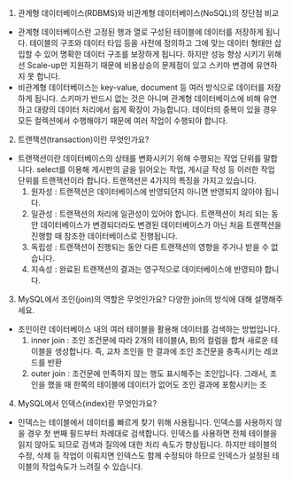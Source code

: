 1. 관계형 데이터베이스(RDBMS)와 비관계형 데이터베이스(NoSQL)의 장단점 비교

 - 관계형 데이터베이스란 고정된 행과 열로 구성된 테이블에 데이터를 저장하게 됩니다. 테이블의 구조와 데이터 타입 등을 사전에 정의하고 그에 맞는 데이터 형태만 삽입할 수 있어 명확한 데이터 구조를 보장하게 됩니다. 하지만 성능 향상 시키기 위해선 Scale-up만 지원하기 때문에 비용상승의 문제점이 있고 스키마 변경에 유연하지 못 합니다.
 - 비관계형 데이터베이스는 key-value, document 등 여러 방식으로 데이터를 저장하게 됩니다. 스키마가 반드시 없는 것은 아니며 관계형 데이터베이스에 비해 유연하고 대량의 데이터 처리에서 쉽게 확장이 가능합니다. 데이터의 중복이 있을 경우 모든 컬렉션에서 수행해야기 때문에 여러 작업이 수행되야 합니다.

2. 트랜잭션(transaction)이란 무엇인가요?

- 트랜잭션이란 데이터베이스의 상태를 변화시키기 위해 수행되는 작업 단위를 말합니다. select를 이용해 게시판의 글을 읽어오는 작업, 게시글 작성 등 이러한 작업 단위를 트랜잭션이라 합니다. 트랜잭션은 4가지의 특징을 가지고 있습니다. 
  1) 원자성 : 트랜잭션은 데이터베이스에 반영되던지 아니면 반영되지 않아야 됩니다. 
  2) 일관성 : 트랜잭션의 처리에 일관성이 있어야 합니다. 트랜잭션이 처리 되는 동안 데이터베이스가 변경되더라도 변경된 데이터베이스가 아닌 처음 트랜잭션을 진행할 때 참조한 데이터베이스로 진행됩니다.
  3) 독립성 : 트랜잭션이 진행되는 동안 다른 트랜잭션의 영향을 주거나 받을 수 없습니다.
  4) 지속성 : 완료된 트랜잭션의 결과는 영구적으로 데이터베이스에 반영되야 합니다.

3. MySQL에서 조인(join)의 역할은 무엇인가요? 다양한 join의 방식에 대해 설명해주세요.

- 조인이란 데이터베이스 내의 여러 테이블을 활용해 데이터를 검색하는 방법입니다. 
  1. inner join : 조인 조건문에 따라 2개의 테이블(A, B)의 컬럼을 합쳐 새로운 테이블을 생성합니다. 즉, 교차 조인을 한 결과에 조인 조건문을 충족시키는 레코드를 반환
  2. outer join : 조건문에 만족하지 않는 행도 표시해주는 조인입니다. 그래서, 조인을 했을 때 한쪽의 테이블에 데이터가 없어도 조인 결과에 포함시키는 조

4. MySQL에서 인덱스(index)란 무엇인가요?

- 인덱스는 테이블에서 데이터를 빠르게 찾기 위해 사용됩니다. 인덱스를 사용하지 않을 경우 첫 번째 필드부터 차례대로 검색합니다. 인덱스를 사용하면 전체 테이블을 읽지 않아도 되므로 검색과 질의에 대한 처리 속도가 향상됩니다. 하지만 테이블의 수정, 삭제 등 작업이 이뤄지면 인덱스도 함께 수정되야 하므로 인덱스가 설정된 테이블의 작업속도가 느려질 수 있습니다.
